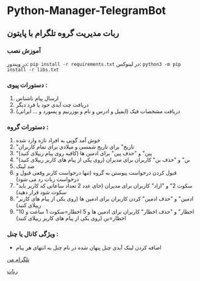 # Python-Manager-TelegramBot
## ربات مدیریت گروه تلگرام با پایتون

### آموزش نصب

در ویندور:
`pip install -r requirements.txt`
در لینوکس:
`python3 -m pip install -r libs.txt`

### دستورات پیوی : 

1. ارسال پیام ناشناس
2. دریافت چت آیدی خود یا فرد دیگر
3. دریافت مشخصات فیک (ایمیل و ادرس و نام و یوزرنیم و پسورد و ... ایرانی)

### دستورات گروه :
1. خوش آمد گویی به افراد تازه وارد شده
2. "تاریخ" برای تاریخ شمسی و میلادی برای تمام کاربران
3. "پین" و "حذف پین" برای ادمین ها (کافیه روی پیام ریپلای کنید)
4. "بن" و "حذف بن" کاربران برای مدیران (روی یکی از پیام های کاربر ریپلای کنید)
5. ضد لینک
6. قبول کردن درخواست پیوستن به گروه (تنها درخواست کاربر وقعی قبول و درخواست ربات رد می شود)
7. "سکوت 2" و "ازاد" کاربران برای مدیران (جای عدد 2 تعداد ساعاتی که کاربر باید سکوت شود قرار دهید)
8. "ادمین" و "حذف ادمین" کردن کاربران برای ادمین ها (روی یکی از پیام های کاربر ریپلای کنید)
9. "اخطار" و "حذف اخطار" کاربران برای ادمین ها و 5 اخطار=سکوت 1 ساعت و 10 اخطار=بن (روی یکی از پیام های کاربر ریپلای کنید)

### ویژگی کانال یا چنل :
* اضافه کردن لینک آیدی چنل پنهان شده در نام چنل به انتهای هر پیام

[تلگرام من](https://t.me/Abooee2687)

[ربات](https://t.me/A_DP_bot)
